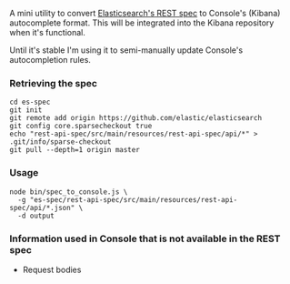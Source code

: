 A mini utility to convert [Elasticsearch's REST spec](https://github.com/elastic/elasticsearch/blob/master/rest-api-spec) to Console's (Kibana) autocomplete format.  This will be integrated into the Kibana repository when it's functional.


Until it's stable I'm using it to semi-manually update Console's autocompletion rules.



### Retrieving the spec
```
cd es-spec
git init
git remote add origin https://github.com/elastic/elasticsearch
git config core.sparsecheckout true
echo "rest-api-spec/src/main/resources/rest-api-spec/api/*" > .git/info/sparse-checkout
git pull --depth=1 origin master
```

### Usage
```
node bin/spec_to_console.js \
  -g "es-spec/rest-api-spec/src/main/resources/rest-api-spec/api/*.json" \
  -d output
```

### Information used in Console that is not available in the REST spec
* Request bodies
